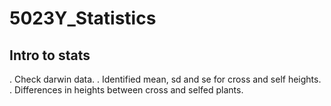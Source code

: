 # 5023Y_Statistics

## Intro to stats
. Check darwin data.
. Identified mean, sd and se for cross and self heights.
. Differences in heights between cross and selfed plants.
